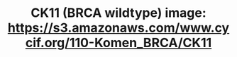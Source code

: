 ---
title: "CK11 (BRCA wildtype)
image: https://s3.amazonaws.com/www.cycif.org/110-Komen_BRCA/CK11"
layout: minerva-1-5 
exhibit: config-110-Komen_BRCA/CK11
---